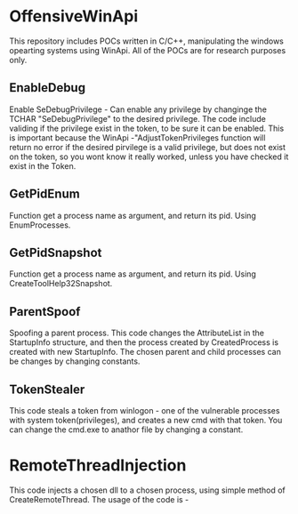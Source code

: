 # OffensiveWinApi
This repository includes POCs written in C/C++, manipulating the windows opearting systems using WinApi.
All of the POCs are for research purposes only.

## EnableDebug
Enable SeDebugPrivilege - Can enable any privilege by changinge the TCHAR "SeDebugPrivilege" to the desired privilege.
The code include validing if the privilege exist in the token, to be sure it can be enabled. This is important because the WinApi -"AdjustTokenPrivileges function
will return no error if the desired pirvilege is a valid privilege, but does not exist on the token, so you wont know it really worked, unless you have checked
it exist in the Token.

## GetPidEnum
Function get a process name as argument, and return its pid.
Using EnumProcesses.

## GetPidSnapshot
Function get a process name as argument, and return its pid.
Using CreateToolHelp32Snapshot.

## ParentSpoof
Spoofing a parent process. 
This code changes the AttributeList in the StartupInfo structure, and then the process created by CreatedProcess is created with new StartupInfo.
The chosen parent and child processes can be changes by changing constants.

## TokenStealer
This code steals a token from winlogon - one of the vulnerable processes with system token(privileges), and creates a new cmd with that token.
You can change the cmd.exe to anathor file by changing a constant.

# RemoteThreadInjection
This code injects a chosen dll to a chosen process, using simple method of CreateRemoteThread.
The usage of the code is - <ExeFile> <VictimProcessPid> <DllFile>

